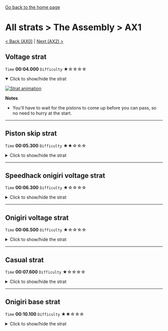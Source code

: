 [Go back to the home page](https://github.com/Doublevil/scbspeedrun)

# All strats > The Assembly > AX1

[< Back (AX0)](https://github.com/Doublevil/scbspeedrun/blob/main/levels/all_lvl/A/AX0.md) | [Next (AX2) >](https://github.com/Doublevil/scbspeedrun/blob/main/levels/all_lvl/A/AX2.md)

## Voltage strat

`Time` **00:04.000** `Difficulty` ★☆☆☆☆
<details open>
  <summary>Click to show/hide the strat</summary>

  [![Strat animation](https://github.com/Doublevil/scbspeedrun/blob/main/media/levels/A/AX1_VoltageStrat.webp)](https://github.com/Doublevil/scbspeedrun/blob/main/media/levels/A/AX1_VoltageStrat.mp4?raw=true)

  **Notes**
  - You'll have to wait for the pistons to come up before you can pass, so no need to hurry at the start.
</details>

---
## Piston skip strat

`Time` **00:05.300** `Difficulty` ★★☆☆☆
<details>
  <summary>Click to show/hide the strat</summary>

  [![Strat animation](https://github.com/Doublevil/scbspeedrun/blob/main/media/levels/A/AX1_PistonSkip.webp)](https://github.com/Doublevil/scbspeedrun/blob/main/media/levels/A/AX1_PistonSkip.mp4?raw=true)
</details>

---
## Speedhack onigiri voltage strat

`Time` **00:06.300** `Difficulty` ★☆☆☆☆
<details>
  <summary>Click to show/hide the strat</summary>

  [![Strat animation](https://github.com/Doublevil/scbspeedrun/blob/main/media/levels/A/AX1_S_OnigiriVoltage.webp)](https://github.com/Doublevil/scbspeedrun/blob/main/media/levels/A/AX1_S_OnigiriVoltage.mp4?raw=true)
</details>

---
## Onigiri voltage strat

`Time` **00:06.500** `Difficulty` ★☆☆☆☆
<details>
  <summary>Click to show/hide the strat</summary>

  [![Strat animation](https://github.com/Doublevil/scbspeedrun/blob/main/media/levels/A/AX1_VoltageOnigiriStrat.webp)](https://github.com/Doublevil/scbspeedrun/blob/main/media/levels/A/AX1_VoltageOnigiriStrat.mp4?raw=true)
</details>

---
## Casual strat

`Time` **00:07.600** `Difficulty` ★☆☆☆☆
<details>
  <summary>Click to show/hide the strat</summary>

  [![Strat animation](https://github.com/Doublevil/scbspeedrun/blob/main/media/levels/A/AX1_CasualStrat.webp)](https://github.com/Doublevil/scbspeedrun/blob/main/media/levels/A/AX1_CasualStrat.mp4?raw=true)

  **Notes**
  - Provided for reference. The piston skip strat isn't much harder to execute and saves a lot of time.
</details>

---
## Onigiri base strat

`Time` **00:10.100** `Difficulty` ★★☆☆☆
<details>
  <summary>Click to show/hide the strat</summary>

  [![Strat animation](https://github.com/Doublevil/scbspeedrun/blob/main/media/levels/A/AX1_OnigiriStrat.webp)](https://github.com/Doublevil/scbspeedrun/blob/main/media/levels/A/AX1_OnigiriStrat.mp4?raw=true)
</details>
